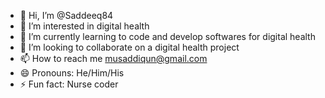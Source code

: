 - 👋 Hi, I’m @Saddeeq84
- 👀 I’m interested in digital health
- 🌱 I’m currently learning to code and develop softwares for digital health
- 💞️ I’m looking to collaborate on a digital health project
- 📫 How to reach me musaddiqun@gmail.com
- 😄 Pronouns: He/Him/His
- ⚡ Fun fact: Nurse coder

<!---
Saddeeq84/Saddeeq84 is a ✨ special ✨ repository because its `README.md` (this file) appears on your GitHub profile.
You can click the Preview link to take a look at your changes.
--->
